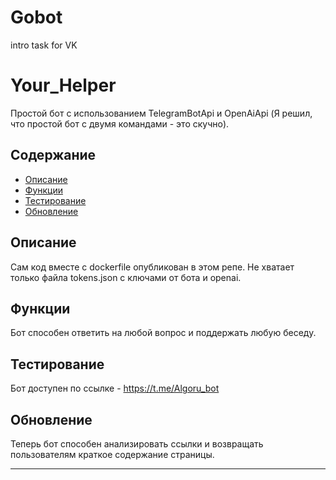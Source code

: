 # Gobot
intro task for VK 

# Your_Helper

Простой бот с использованием TelegramBotApi и OpenAiApi (Я решил, что простой бот с двумя командами - это скучно).

## Содержание

- [Описание](#Описание)
- [Функции](#Функции)
- [Тестирование](#Тестирование)
- [Обновление](#Обновление)

## Описание

Сам код вместе с dockerfile опубликован в этом репе. Не хватает только файла tokens.json с ключами от бота и openai.

## Функции

Бот способен ответить на любой вопрос и поддержать любую беседу. 

## Тестирование

Бот доступен по ссылке - https://t.me/Algoru_bot 

## Обновление

Теперь бот способен анализировать ссылки и возвращать пользователям краткое содержание страницы.

---